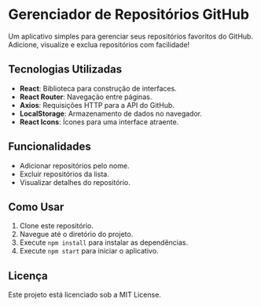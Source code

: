 # Gerenciador de Repositórios GitHub

Um aplicativo simples para gerenciar seus repositórios favoritos do GitHub. Adicione, visualize e exclua repositórios com facilidade!

## Tecnologias Utilizadas

- **React**: Biblioteca para construção de interfaces.
- **React Router**: Navegação entre páginas.
- **Axios**: Requisições HTTP para a API do GitHub.
- **LocalStorage**: Armazenamento de dados no navegador.
- **React Icons**: Ícones para uma interface atraente.

## Funcionalidades

- Adicionar repositórios pelo nome.
- Excluir repositórios da lista.
- Visualizar detalhes do repositório.

## Como Usar

1. Clone este repositório.
2. Navegue até o diretório do projeto.
3. Execute `npm install` para instalar as dependências.
4. Execute `npm start` para iniciar o aplicativo.

## Licença

Este projeto está licenciado sob a MIT License.
